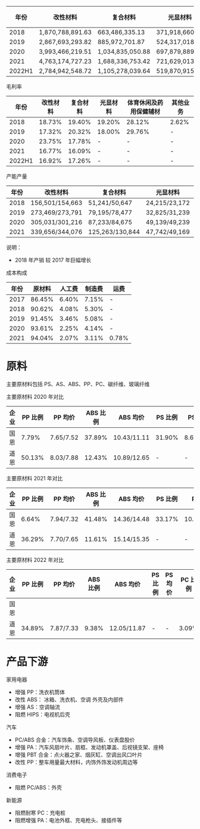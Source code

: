 | 年份   | 改性材料         | 复合材料         | 光显材料       | 体育休闲及药用保健辅材 | 其他业务         | 明胶           | 营收  |
| ------ | ---------------- | ---------------- | -------------- | ---------------------- | ---------------- | -------------- | ----- |
| 2018   | 1,870,788,891.63 | 663,486,335.13   | 371,918,660.17 | 324,331,096.82         | 493,740,534.10   | -              | 37.24 |
| 2019   | 2,867,693,293.82 | 885,972,701.87   | 524,317,018.89 | 347,854,717.36         | 443,515,932.80   | -              | 50.69 |
| 2020   | 3,993,466,219.51 | 1,034,835,050.88 | 697,879,889.51 | 453,299,488.09         | 1,001,814,382.72 | -              | 71.81 |
| 2021   | 4,763,174,727.23 | 1,688,336,753.42 | 721,629,013.58 | 903,677,420.58         | 1,184,293,960.07 | 504,877,100.88 | 97.66 |
| 2022H1 | 2,784,942,548.72 | 1,105,278,039.64 | 519,870,915.68 | -                      | 1,249,934,292.04 | 471,489,537.75 | 61.32 |

<!-- | 2020   | 3,088,863,253.35 | 1,034,835,050.88 | 697,879,889.51 | 1,140,715,973.95       | 1,001,814,382.72 | 217,186,480.30 | 71.81 | -->

毛利率

| 年份   | 改性材料 | 复合材料 | 光显材料 | 体育休闲及药用保健辅材 | 其他业务 |
| ------ | -------- | -------- | -------- | ---------------------- | -------- |
| 2018   | 18.73%   | 19.40%   | 19.20%   | 28.12%                 | 2.62%    |
| 2019   | 17.32%   | 20.32%   | 18.00%   | 29.76%                 | -        |
| 2020   | 23.75%   | 17.78%   | -        | -                      | -        |
| 2021   | 16.77%   | 16.09%   | -        | -                      | -        |
| 2022H1 | 16.92%   | 17.26%   | -        | -                      | -        |

产能产量

| 年份 | 改性材料        | 复合材料        | 光显材料      | 人造草坪(平米)      | 空心胶囊(万粒)      |
| ---- | --------------- | --------------- | ------------- | ------------------- | ------------------- |
| 2018 | 156,501/154,663 | 51,241/50,647   | 24,215/23,172 | 1,821,508/1,659,495 | 1,876,403/1,833,678 |
| 2019 | 273,469/273,791 | 79,195/78,477   | 32,825/31,239 | 1,345,548/1,371,389 | 1,775,296/1,756,838 |
| 2020 | 305,031/301,216 | 87,233/84,675   | 49,139/49,239 | 1,458,824/1,529,493 | 1,924,626/1,896,178 |
| 2021 | 339,656/344,076 | 125,263/130,844 | 47,742/49,169 | 1,654,605/1,557,244 | 2,409,221/2,307,888 |

说明：

- 2018 年产销 较 2017 年巨幅增长

成本构成

| 年份 | 原材料 | 人工费 | 制造费 | 运费  |
| ---- | ------ | ------ | ------ | ----- |
| 2017 | 86.45% | 6.40%  | 7.15%  | -     |
| 2018 | 90.62% | 4.08%  | 5.30%  | -     |
| 2019 | 91.45% | 3.46%  | 5.08%  | -     |
| 2020 | 93.61% | 2.25%  | 4.14%  | -     |
| 2021 | 94.04% | 2.07%  | 3.11%  | 0.78% |

# 原料

主要原材料包括 PS、AS、ABS、PP、PC、碳纤维、玻璃纤维

主要原材料 2020 年对比

| 企业 | PP 比例 | PP 均价   | ABS 比例 | ABS 均价    | PS 比例 | PS 均价   | PC 比例 | PC 均价     |
| ---- | ------- | --------- | -------- | ----------- | ------- | --------- | ------- | ----------- |
| 国恩 | 7.79%   | 7.65/7.52 | 37.89%   | 10.43/11.11 | 31.90%  | 8.65/9.47 | -       | -           |
| 道恩 | 50.13%  | 8.03/7.88 | 12.43%   | 10.89/12.65 | -       | -         | 2.75%   | 13.01/14.92 |

主要原材料 2021 年对比

| 企业 | PP 比例 | PP 均价   | ABS 比例 | ABS 均价    | PS 比例 | PS 均价     | PC 比例 | PC 均价     |
| ---- | ------- | --------- | -------- | ----------- | ------- | ----------- | ------- | ----------- |
| 国恩 | 6.64%   | 7.94/7.32 | 41.48%   | 14.36/14.48 | 33.17%  | 10.53/10.36 | -       | -           |
| 道恩 | 36.29%  | 7.70/7.65 | 11.61%   | 15.14/15.35 | -       | -           | 4.13%   | 20.09/20.72 |

主要原材料 2022 年对比

| 企业 | PP 比例 | PP 均价   | ABS 比例 | ABS 均价    | PS 比例 | PS 均价 | PC 比例 | PC 均价     |
| ---- | ------- | --------- | -------- | ----------- | ------- | ------- | ------- | ----------- |
| 国恩 |
| 道恩 | 34.89%  | 7.87/7.33 | 9.38%    | 12.05/11.87 | -       | -       | 3.09%   | 16.48/14.86 |

# 产品下游

家用电器

- 增强 PP：洗衣机筒体
- 改性 ABS： 冰箱、洗衣机、空调 外壳及内部件
- 增强 AS：空调轴流
- 阻燃 HIPS：电视机后壳

汽车

- PC/ABS 合金：汽车饰条、空调导风板、仪表盘股价
- 增强 PA：汽车风扇叶片、扇框、发动机罩盖、后视镜支架、座椅
- 增强 PBT 合金：点火器之家、烟灰缸、空调出风口叶片
- 改性 PP：整车用量最大材料，内饰外饰发动机周边等

消费电子

- 阻燃 PC/ABS：外壳

新能源

- 阻燃耐寒 PC：充电桩
- 阻燃增强 PA：电池外框、充电枪头、接插件等
